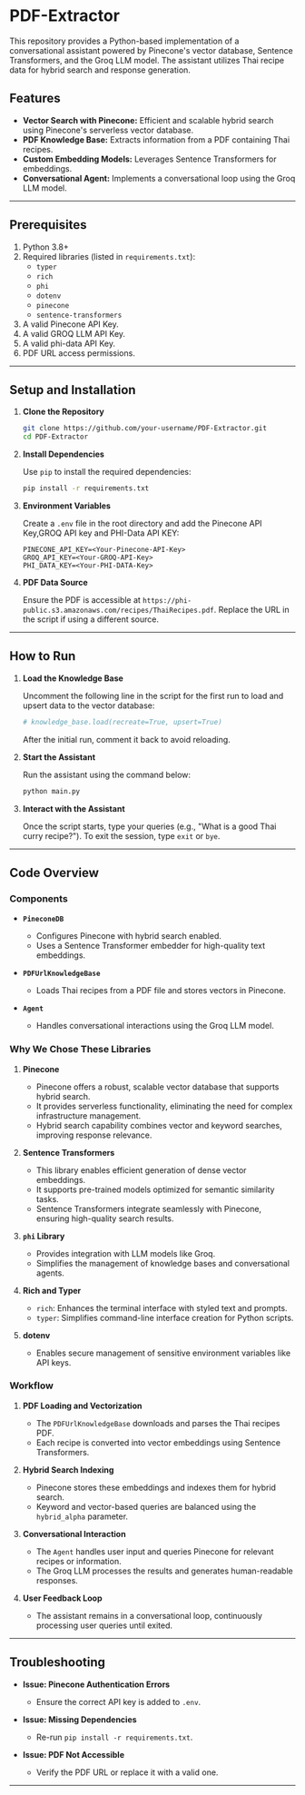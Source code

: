 # PDF-Extractor
This repository provides a Python-based implementation of a conversational assistant powered by Pinecone's vector database, Sentence Transformers, and the Groq LLM model. The assistant utilizes Thai recipe data for hybrid search and response generation.

## Features

- **Vector Search with Pinecone:** Efficient and scalable hybrid search using Pinecone's serverless vector database.
- **PDF Knowledge Base:** Extracts information from a PDF containing Thai recipes.
- **Custom Embedding Models:** Leverages Sentence Transformers for embeddings.
- **Conversational Agent:** Implements a conversational loop using the Groq LLM model.

---

## Prerequisites

1. Python 3.8+
2. Required libraries (listed in `requirements.txt`):
    - `typer`
    - `rich`
    - `phi`
    - `dotenv`
    - `pinecone`
    - `sentence-transformers`
3. A valid Pinecone API Key.
4. A valid GROQ LLM API Key.
5. A valid phi-data API Key.
6. PDF URL access permissions.

---

## Setup and Installation

1. **Clone the Repository**

   ```bash
   git clone https://github.com/your-username/PDF-Extractor.git
   cd PDF-Extractor
   ```

2. **Install Dependencies**

   Use `pip` to install the required dependencies:

   ```bash
   pip install -r requirements.txt
   ```

3. **Environment Variables**

   Create a `.env` file in the root directory and add the Pinecone API Key,GROQ API key and PHI-Data API KEY:

   ```env
   PINECONE_API_KEY=<Your-Pinecone-API-Key>
   GROQ_API_KEY=<Your-GROQ-API-Key>
   PHI_DATA_KEY=<Your-PHI-DATA-Key>
   ```

4. **PDF Data Source**

   Ensure the PDF is accessible at `https://phi-public.s3.amazonaws.com/recipes/ThaiRecipes.pdf`. Replace the URL in the script if using a different source.

---

## How to Run

1. **Load the Knowledge Base**

   Uncomment the following line in the script for the first run to load and upsert data to the vector database:

   ```python
   # knowledge_base.load(recreate=True, upsert=True)
   ```

   After the initial run, comment it back to avoid reloading.

2. **Start the Assistant**

   Run the assistant using the command below:

   ```bash
   python main.py
   ```

3. **Interact with the Assistant**

   Once the script starts, type your queries (e.g., "What is a good Thai curry recipe?"). To exit the session, type `exit` or `bye`.

---

## Code Overview

### Components

- **`PineconeDB`**
  - Configures Pinecone with hybrid search enabled.
  - Uses a Sentence Transformer embedder for high-quality text embeddings.

- **`PDFUrlKnowledgeBase`**
  - Loads Thai recipes from a PDF file and stores vectors in Pinecone.

- **`Agent`**
  - Handles conversational interactions using the Groq LLM model.

### Why We Chose These Libraries

1. **Pinecone**
   - Pinecone offers a robust, scalable vector database that supports hybrid search.
   - It provides serverless functionality, eliminating the need for complex infrastructure management.
   - Hybrid search capability combines vector and keyword searches, improving response relevance.

2. **Sentence Transformers**
   - This library enables efficient generation of dense vector embeddings.
   - It supports pre-trained models optimized for semantic similarity tasks.
   - Sentence Transformers integrate seamlessly with Pinecone, ensuring high-quality search results.

3. **`phi` Library**
   - Provides integration with LLM models like Groq.
   - Simplifies the management of knowledge bases and conversational agents.

4. **Rich and Typer**
   - `rich`: Enhances the terminal interface with styled text and prompts.
   - `typer`: Simplifies command-line interface creation for Python scripts.

5. **dotenv**
   - Enables secure management of sensitive environment variables like API keys.

### Workflow

1. **PDF Loading and Vectorization**
   - The `PDFUrlKnowledgeBase` downloads and parses the Thai recipes PDF.
   - Each recipe is converted into vector embeddings using Sentence Transformers.

2. **Hybrid Search Indexing**
   - Pinecone stores these embeddings and indexes them for hybrid search.
   - Keyword and vector-based queries are balanced using the `hybrid_alpha` parameter.

3. **Conversational Interaction**
   - The `Agent` handles user input and queries Pinecone for relevant recipes or information.
   - The Groq LLM processes the results and generates human-readable responses.

4. **User Feedback Loop**
   - The assistant remains in a conversational loop, continuously processing user queries until exited.

---

## Troubleshooting

- **Issue: Pinecone Authentication Errors**
  - Ensure the correct API key is added to `.env`.

- **Issue: Missing Dependencies**
  - Re-run `pip install -r requirements.txt`.

- **Issue: PDF Not Accessible**
  - Verify the PDF URL or replace it with a valid one.

---
